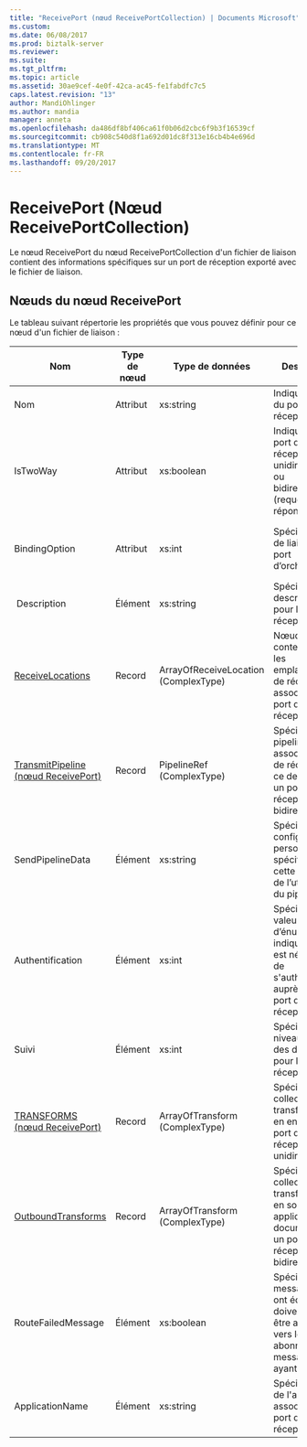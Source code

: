 ```yaml
---
title: "ReceivePort (nœud ReceivePortCollection) | Documents Microsoft"
ms.custom: 
ms.date: 06/08/2017
ms.prod: biztalk-server
ms.reviewer: 
ms.suite: 
ms.tgt_pltfrm: 
ms.topic: article
ms.assetid: 30ae9cef-4e0f-42ca-ac45-fe1fabdfc7c5
caps.latest.revision: "13"
author: MandiOhlinger
ms.author: mandia
manager: anneta
ms.openlocfilehash: da486df8bf406ca61f0b06d2cbc6f9b3f16539cf
ms.sourcegitcommit: cb908c540d8f1a692d01dc8f313e16cb4b4e696d
ms.translationtype: MT
ms.contentlocale: fr-FR
ms.lasthandoff: 09/20/2017
---
```

# <a name="receiveport-receiveportcollection-node"></a>ReceivePort (Nœud ReceivePortCollection)
Le nœud ReceivePort du nœud ReceivePortCollection d'un fichier de liaison contient des informations spécifiques sur un port de réception exporté avec le fichier de liaison.  
  
## <a name="nodes-in-the-receiveport-node"></a>Nœuds du nœud ReceivePort  
 Le tableau suivant répertorie les propriétés que vous pouvez définir pour ce nœud d'un fichier de liaison :  
  
|**Nom**|**Type de nœud**|**Type de données**|**Description**|**Restrictions**|**Commentaires**|  
|--------------|-------------------|-------------------|---------------------|----------------------|------------------|  
|Nom|Attribut|xs:string|Indique le nom du port de réception.|Facultatif|Valeur par défaut : vide|  
|IsTwoWay|Attribut|xs:boolean|Indique si le port de réception est unidirectionnel ou bidirectionnel (requête-réponse).|Requis|Valeur par défaut : Aucun<br /><br /> Les valeurs possibles sont dans le **propriété MSBTS_SendPort.IsTwoWay (WMI)**[!INCLUDE[ui-guidance-developers-reference](../includes/ui-guidance-developers-reference.md)]|  
|BindingOption|Attribut|xs:int|Spécifie le type de liaison du port d’orchestration.|Requis|Valeur par défaut : Aucun<br /><br /> Les valeurs possibles sont dans le **Microsoft.BizTalk.ExplorerOM.BindingType** énumération.|  
| Description|Élément|xs:string|Spécifie une description pour le port de réception.|Requis|Valeur par défaut : vide|  
|[ReceiveLocations](../core/receivelocations-receiveport-node.md)|Record|ArrayOfReceiveLocation (ComplexType)|Nœud du conteneur pour les emplacements de réception associés à ce port de réception.|Non requis.|Valeur par défaut : Aucun|  
|[TransmitPipeline (nœud ReceivePort)](../core/transmitpipeline-receiveport-node.md)|Record|PipelineRef (ComplexType)|Spécifie le pipeline d’envoi associé au port de réception si ce dernier est un port de réception bidirectionnel.|Facultatif|Valeur par défaut : Aucun|  
|SendPipelineData|Élément|xs:string|Spécifie la configuration personnalisée spécifique à cette instance de l’utilisation du pipeline.|Facultatif|Valeur par défaut : vide.|  
|Authentification|Élément|xs:int|Spécifie une valeur d’énumération indiquant s'il est nécessaire de s'authentifier auprès de ce port de réception.|Requis|Valeur par défaut : Aucun<br /><br /> Les valeurs possibles sont dans le **Microsoft.BizTalk.ExplorerOM.AuthenticationType** énumération.|  
|Suivi|Élément|xs:int|Spécifie le niveau de suivi des documents pour le port de réception.|Requis|Valeur par défaut : Aucun<br /><br /> Les valeurs possibles sont dans le **Microsoft.BizTalk.ExplorerOM.TrackingTypes** énumération.|  
|[TRANSFORMS (nœud ReceivePort)](../core/transforms-receiveport-node.md)|Record|ArrayOfTransform (ComplexType)|Spécifie la collection des transformations en entrée d'un port de réception unidirectionnel.|Facultatif|Valeur par défaut : Aucun|  
|[OutboundTransforms](../core/outboundtransforms-receiveport-node.md)|Record|ArrayOfTransform (ComplexType)|Spécifie la collection des transformations en sortie à appliquer aux documents sur un port de réception bidirectionnel.|Facultatif|Valeur par défaut : Aucun|  
|RouteFailedMessage|Élément|xs:boolean|Spécifie si les messages qui ont échoué doivent ou non être acheminés vers les abonnés aux messages ayant échoué.|Requis|Valeur par défaut : Aucun<br /><br /> Les valeurs possibles sont dans le **propriété MSBTS_SendPort.RouteFailedMessage (WMI)**[!INCLUDE[ui-guidance-developers-reference](../includes/ui-guidance-developers-reference.md)]|  
|ApplicationName|Élément|xs:string|Spécifie le nom de l'application associée au port de réception.|Requis|Valeur par défaut : vide<br /><br /> Les valeurs possibles sont dans le **Interface ISSOMapping (COM)**[!INCLUDE[ui-guidance-developers-reference](../includes/ui-guidance-developers-reference.md)]|